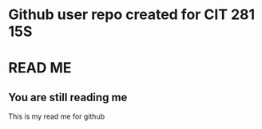 # Github user repo created for CIT 281 15S
READ ME
====================

You are still reading me
---------------------

This is my read me for github

